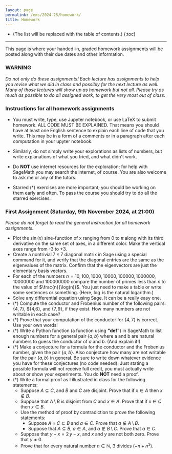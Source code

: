 ```yaml
---
layout: page
permalink: /ems/2024-25/homework/
title: Homework
---
```



* (The list will be replaced with the table of contents.)
{:toc}

***
This page is where your handed-in, graded homework assignments will be posted along with their due dates and other information.

### WARNING

_Do not only do these assignments! Each lecture has assignments to help you revise what we did in class and possibly for the next lecture as well. Many of those lectures will show up as homework but not all. Please try as much as possible to do all assigned work, to get the very most out of class._

### Instructions for all homework assignments

- You must write, type, use Jupyter notebook, or use LaTeX to submit homework. ALL CODE MUST BE EXPLAINED. That means you should have at least one English sentence to explain each line of code that you write. This may be in a form of a comments or in a paragraph after each computation in your upyter notebook. 

- Similarly, do not simply write your explorations as lists of numbers, but write explanations of what you tried, and what didn't work.  

- Do **NOT** use internet resources for the exploration; for help with SageMath you may search the internet, of course. You are also welcome to ask me or any of the tutors.

- Starred (*) exercises are more important; you should be working on them early and often. To pass the course you should try to do all the starred exercises.

### First Assignment (Saturday, 9th November 2024, at 21:00)
_Please do not forget to read the general instruction for all homework assignments._

- Plot the $\sin(x)$ sine-function of x ranging from $0$ to $\pi$ along with its third derivative on the same set of axes, in a different color. Make the vertical axes range from -3 to +3.
- Create a nontrivial $7 \times 7$ diagonal matrix in Sage using a special command for it, and verify that the diagonal entries are the same as the eigenvalues of the matrix. Confirm that the eigenvectors are just the elementary basis vectors.
- For each of the numbers $n=10, 100, 1000, 10000, 100000, 1000000, 10000000$ and $100000000$ compare the number of primes less than $n$ to the value of $\frac{n}{\log(n)}$. You just need to make a table or write some sentences or something.  (Here, $\log$ is the natural logarithm.)
- Solve any differential equation using Sage.  It can be a really easy one.
- (*) Compute the conductor and Frobenius number of the following pairs: $\{4,7\}$, $\{4,6\}, and $\{7,9\}$, if they exist.  How many numbers are not writable in each case?
- (*) Prove that your computation of the conductor for $\{4, 7\}$ is correct.  Use your own words!
- (*) Write a Python function (a function using **"def"**) in SageMath to list enough numbers for a general pair $\{a, b\}$ where a and b are natural numbers to guess the conductor of $a$ and $b$. (And explain it!)
- (*) Make a conjecture for a formula for the conductor and the Frobenius number, given the pair $\{a, b\}$.  Also conjecture how many are not writable for the pair $\{a, b\}$ in general.  Be sure to write down whatever evidence you have for these conjectures (no code needed). Just stating a possible formula will not receive full credit, you must actually write about or show your experiments.  You do **NOT** need a proof.
- (*) Write a formal proof as I illustrated in class for the following statements:
  - Suppose $A \subseteq C$, and $B$ and $C$ are disjoint. Prove that if $x \in A$ then $x \notin B$.
  - Suppose that $A \setminus B$ is disjoint from $C$ and $x \in A$. Prove that if $x \in C$ then $x \in B$.
  - Use the method of proof by contradiction to prove the following statements:
    - Suppose $A \cap C \subseteq B$ and $a \in C$. Prove that $a \notin A \setminus B$.
    - Suppose that $A \subseteq B$, $a\in A$, and $a \notin B \setminus C$. Prove that $a \in C$.
  - Suppose that $y + x = 2\,y - x$, and $x$ and $y$ are not both zero. Prove that $y \neq 0$.
  - Prove that for every natural number $n\in\mathbb{N}$, $3$ divides $(-n + n^3)$.